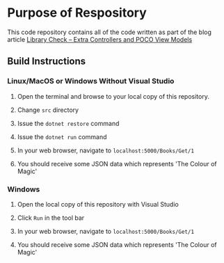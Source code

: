 # Purpose of Respository
This code repository contains all of the code written as part of the blog article [Library Check – Extra Controllers and POCO View Models](https://dotnetcore.gaprogman.com/2017/02/15/webapi-tutorial-library-check-extra-controllers-and-poco-view-models)

## Build Instructions

### Linux/MacOS or Windows Without Visual Studio

1. Open the terminal and browse to your local copy of this repository.

1. Change `src` directory

1. Issue the `dotnet restore` command

1. Issue the `dotnet run` command

1. In your web browser, navigate to `localhost:5000/Books/Get/1`

1. You should receive some JSON data which represents 'The Colour of Magic'

### Windows 

1. Open the local copy of this repository with Visual Studio

1. Click `Run` in the tool bar

1. In your web browser, navigate to `localhost:5000/Books/Get/1`

1. You should receive some JSON data which represents 'The Colour of Magic'